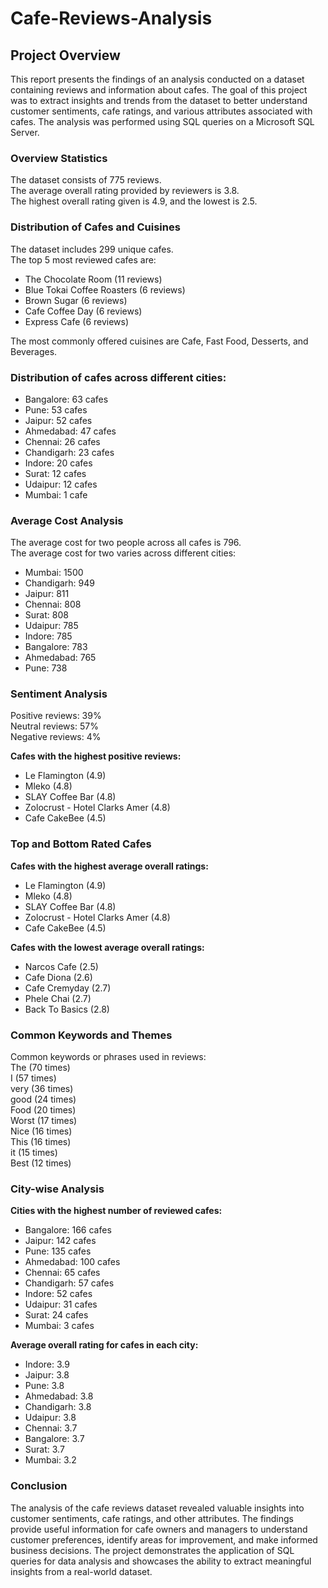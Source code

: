 # Cafe-Reviews-Analysis

## Project Overview
This report presents the findings of an analysis conducted on a dataset containing reviews and information about cafes. The goal of this project was to extract insights and trends from the dataset to better understand customer sentiments, cafe ratings, and various attributes associated with cafes. The analysis was performed using SQL queries on a Microsoft SQL Server.

### Overview Statistics
The dataset consists of 775 reviews.\
The average overall rating provided by reviewers is 3.8.\
The highest overall rating given is 4.9, and the lowest is 2.5.

### Distribution of Cafes and Cuisines
The dataset includes 299 unique cafes.\
The top 5 most reviewed cafes are:
* The Chocolate Room (11 reviews)
* Blue Tokai Coffee Roasters (6 reviews)
* Brown Sugar (6 reviews)
* Cafe Coffee Day (6 reviews)
* Express Cafe (6 reviews)

The most commonly offered cuisines are Cafe, Fast Food, Desserts, and Beverages.

### Distribution of cafes across different cities:
* Bangalore: 63 cafes
* Pune: 53 cafes
* Jaipur: 52 cafes
* Ahmedabad: 47 cafes
* Chennai: 26 cafes
* Chandigarh: 23 cafes
* Indore: 20 cafes
* Surat: 12 cafes
* Udaipur: 12 cafes
* Mumbai: 1 cafe

### Average Cost Analysis
The average cost for two people across all cafes is 796.\
The average cost for two varies across different cities:
* Mumbai: 1500
* Chandigarh: 949
* Jaipur: 811
* Chennai: 808
* Surat: 808
* Udaipur: 785
* Indore: 785
* Bangalore: 783
* Ahmedabad: 765
* Pune: 738

### Sentiment Analysis
Positive reviews: 39%\
Neutral reviews: 57%\
Negative reviews: 4%

**Cafes with the highest positive reviews:**
* Le Flamington (4.9)
* Mleko (4.8)
* SLAY Coffee Bar (4.8)
* Zolocrust - Hotel Clarks Amer (4.8)
* Cafe CakeBee (4.5)

### Top and Bottom Rated Cafes
**Cafes with the highest average overall ratings:**
* Le Flamington (4.9)
* Mleko (4.8)
* SLAY Coffee Bar (4.8)
* Zolocrust - Hotel Clarks Amer (4.8)
* Cafe CakeBee (4.5)

**Cafes with the lowest average overall ratings:**
* Narcos Cafe (2.5)
* Cafe Diona (2.6)
* Cafe Cremyday (2.7)
* Phele Chai (2.7)
* Back To Basics (2.8)

### Common Keywords and Themes
Common keywords or phrases used in reviews:\
The (70 times)\
I (57 times)\
very (36 times)\
good (24 times)\
Food (20 times)\
Worst (17 times)\
Nice (16 times)\
This (16 times)\
it (15 times)\
Best (12 times)

### City-wise Analysis
**Cities with the highest number of reviewed cafes:**

* Bangalore: 166 cafes
* Jaipur: 142 cafes
* Pune: 135 cafes
* Ahmedabad: 100 cafes
* Chennai: 65 cafes
* Chandigarh: 57 cafes
* Indore: 52 cafes
* Udaipur: 31 cafes
* Surat: 24 cafes
* Mumbai: 3 cafes

**Average overall rating for cafes in each city:**

* Indore: 3.9
* Jaipur: 3.8
* Pune: 3.8
* Ahmedabad: 3.8
* Chandigarh: 3.8
* Udaipur: 3.8
* Chennai: 3.7
* Bangalore: 3.7
* Surat: 3.7
* Mumbai: 3.2

### Conclusion
The analysis of the cafe reviews dataset revealed valuable insights into customer sentiments, cafe ratings, and other attributes. The findings provide useful information for cafe owners and managers to understand customer preferences, identify areas for improvement, and make informed business decisions. The project demonstrates the application of SQL queries for data analysis and showcases the ability to extract meaningful insights from a real-world dataset.

